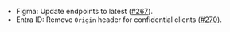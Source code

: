 - Figma: Update endpoints to latest ([#267](https://github.com/pilcrowonpaper/arctic/pull/267)).
- Entra ID: Remove `Origin` header for confidential clients ([#270](https://github.com/pilcrowonpaper/arctic/pull/270)).
